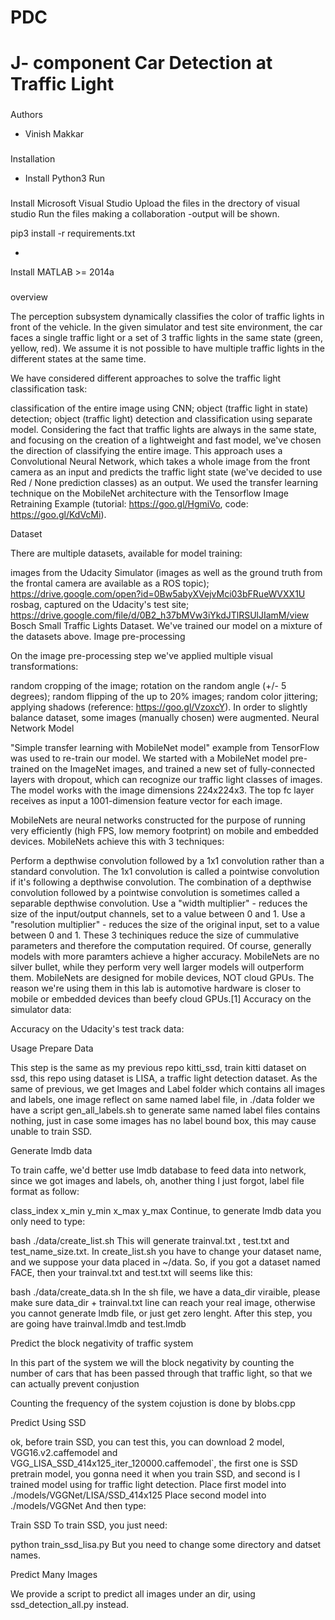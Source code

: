 # PDC
J- component
Car Detection at Traffic Light 
===

### 
Authors

* Vinish Makkar 

###
Installation 

* Install Python3
Run 

###
Install Microsoft Visual Studio 
Upload the files in the drectory of visual studio
Run the files making a collaboration
-output will be shown.
		
pip3 install -r requirements.txt

* 
Install MATLAB >= 2014a

### 

overview

The perception subsystem dynamically classifies the color of traffic lights in front of the vehicle. In the given simulator and test site environment, the car faces a single traffic light or a set of 3 traffic lights in the same state (green, yellow, red). We assume it is not possible to have multiple traffic lights in the different states at the same time.

We have considered different approaches to solve the traffic light classification task:

classification of the entire image using CNN;
object (traffic light in state) detection;
object (traffic light) detection and classification using separate model.
Considering the fact that traffic lights are always in the same state, and focusing on the creation of a lightweight and fast model, we've chosen the direction of classifying the entire image. This approach uses a Convolutional Neural Network, which takes a whole image from the front camera as an input and predicts the traffic light state (we've decided to use Red / None prediction classes) as an output. We used the transfer learning technique on the MobileNet architecture with the Tensorflow Image Retraining Example (tutorial: https://goo.gl/HgmiVo, code: https://goo.gl/KdVcMi).

Dataset

There are multiple datasets, available for model training:

images from the Udacity Simulator (images as well as the ground truth from the frontal camera are available as a ROS topic);
https://drive.google.com/open?id=0Bw5abyXVejvMci03bFRueWVXX1U
rosbag, captured on the Udacity's test site;
https://drive.google.com/file/d/0B2_h37bMVw3iYkdJTlRSUlJIamM/view
Bosch Small Traffic Lights Dataset.
We've trained our model on a mixture of the datasets above.
Image pre-processing

On the image pre-processing step we've applied multiple visual transformations:

random cropping of the image;
rotation on the random angle (+/- 5 degrees);
random flipping of the up to 20% images;
random color jittering;
applying shadows (reference: https://goo.gl/VzoxcY).
In order to slightly balance dataset, some images (manually chosen) were augmented.
Neural Network Model

"Simple transfer learning with MobileNet model" example from TensorFlow was used to re-train our model. We started with a MobileNet model pre-trained on the ImageNet images, and trained a new set of fully-connected layers with dropout, which can recognize our traffic light classes of images. The model works with the image dimensions 224x224x3. The top fc layer receives as input a 1001-dimension feature vector for each image.



MobileNets are neural networks constructed for the purpose of running very efficiently (high FPS, low memory footprint) on mobile and embedded devices. MobileNets achieve this with 3 techniques:

Perform a depthwise convolution followed by a 1x1 convolution rather than a standard convolution. The 1x1 convolution is called a pointwise convolution if it's following a depthwise convolution. The combination of a depthwise convolution followed by a pointwise convolution is sometimes called a separable depthwise convolution.
Use a "width multiplier" - reduces the size of the input/output channels, set to a value between 0 and 1.
Use a "resolution multiplier" - reduces the size of the original input, set to a value between 0 and 1.
These 3 techiniques reduce the size of cummulative parameters and therefore the computation required. Of course, generally models with more paramters achieve a higher accuracy. MobileNets are no silver bullet, while they perform very well larger models will outperform them. MobileNets are designed for mobile devices, NOT cloud GPUs. The reason we're using them in this lab is automotive hardware is closer to mobile or embedded devices than beefy cloud GPUs.[1]
Accuracy on the simulator data: 

Accuracy on the Udacity's test track data: 

Usage
Prepare Data

This step is the same as my previous repo kitti_ssd, train kitti dataset on ssd, this repo using dataset is LISA, a traffic light detection dataset. As the same of previous, we get Images and Label folder which contains all images and labels, one image reflect on same named label file, in ./data folder we have a script gen_all_labels.sh to generate same named label files contains nothing, just in case some images has no label bound box, this may cause unable to train SSD.

Generate lmdb data

To train caffe, we'd better use lmdb database to feed data into network, since we got images and labels, oh, another thing I just forgot, label file format as follow:

class_index x_min y_min x_max y_max
Continue, to generate lmdb data you only need to type:

bash ./data/create_list.sh
This will generate trainval.txt , test.txt and test_name_size.txt. In create_list.sh you have to change your dataset name, and we suppose your data placed in ~/data. So, if you got a dataset named FACE, then your trainval.txt and test.txt will seems like this:

bash ./data/create_data.sh
In the sh file, we have a data_dir viraible, please make sure data_dir + trainval.txt line can reach your real image, otherwise you cannot generate lmdb file, or just get zero lenght. After this step, you are going have trainval.lmdb and test.lmdb 

Predict the block negativity of traffic system

In this part of the system we will the block negativity by counting the number of cars 
that has been passed through that traffic light, so that we can actually prevent conjustion 

Counting the frequency of the system cojustion is done by blobs.cpp




Predict Using SSD

ok, before train SSD, you can test this, you can download 2 model, VGG16.v2.caffemodel and VGG_LISA_SSD_414x125_iter_120000.caffemodel`, the first one is SSD pretrain model, you gonna need it when you train SSD, and second is I trained model using for traffic light detection. Place first model into ./models/VGGNet/LISA/SSD_414x125 Place second model into ./models/VGGNet And then type:

Train SSD
To train SSD, you just need:

python train_ssd_lisa.py
But you need to change some directory and datset names.

Predict Many Images

We provide a script to predict all images under an dir, using ssd_detection_all.py instead.




